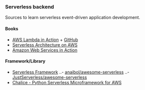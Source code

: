 ### Serverless backend

Sources to learn serverless event-driven application development.

#### Books

* [AWS Lambda in Action](https://www.manning.com/books/aws-lambda-in-action)
        + [GitHub](https://github.com/danilop/AWS_Lambda_in_Action)
* [Serverless Architecture on AWS](https://www.manning.com/books/serverless-architectures-on-aws)
* [Amazon Web Services in Action](https://www.manning.com/books/amazon-web-services-in-action)

#### Framework/Library

* [Serverless Framework](https://serverless.com/)
..- [anaibol/awesome-serverless](https://github.com/anaibol/awesome-serverless)
..- [JustServerless/awesome-serverless](https://github.com/JustServerless/awesome-serverless)
* [Chalice - Python Serverless Microframework for AWS](https://github.com/awslabs/chalice)



